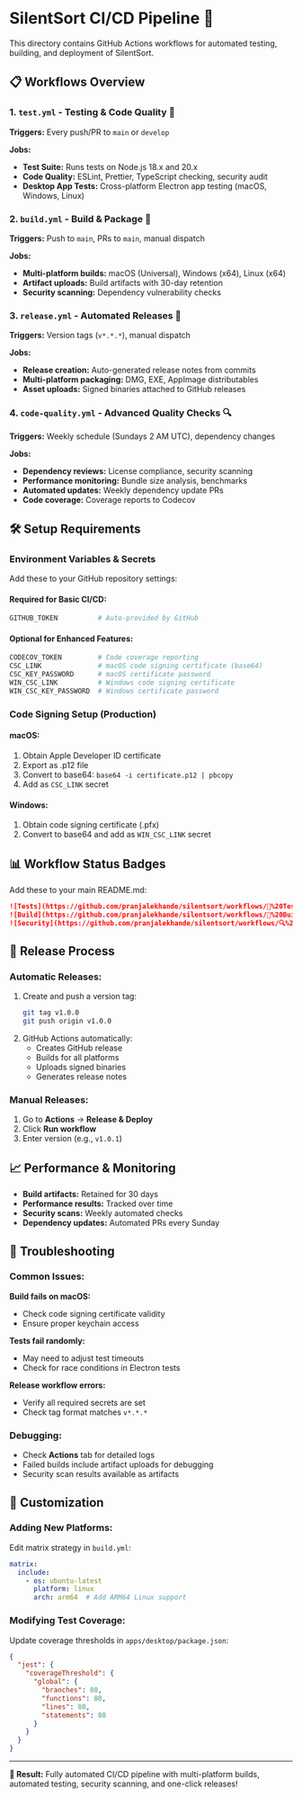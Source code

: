 # SilentSort CI/CD Pipeline 🚀

This directory contains GitHub Actions workflows for automated testing, building, and deployment of SilentSort.

## 📋 Workflows Overview

### 1. `test.yml` - Testing & Code Quality 🧪
**Triggers:** Every push/PR to `main` or `develop`

**Jobs:**
- **Test Suite:** Runs tests on Node.js 18.x and 20.x
- **Code Quality:** ESLint, Prettier, TypeScript checking, security audit
- **Desktop App Tests:** Cross-platform Electron app testing (macOS, Windows, Linux)

### 2. `build.yml` - Build & Package 🔨
**Triggers:** Push to `main`, PRs to `main`, manual dispatch

**Jobs:**
- **Multi-platform builds:** macOS (Universal), Windows (x64), Linux (x64)
- **Artifact uploads:** Build artifacts with 30-day retention
- **Security scanning:** Dependency vulnerability checks

### 3. `release.yml` - Automated Releases 🚀
**Triggers:** Version tags (`v*.*.*`), manual dispatch

**Jobs:**
- **Release creation:** Auto-generated release notes from commits
- **Multi-platform packaging:** DMG, EXE, AppImage distributables
- **Asset uploads:** Signed binaries attached to GitHub releases

### 4. `code-quality.yml` - Advanced Quality Checks 🔍
**Triggers:** Weekly schedule (Sundays 2 AM UTC), dependency changes

**Jobs:**
- **Dependency reviews:** License compliance, security scanning
- **Performance monitoring:** Bundle size analysis, benchmarks
- **Automated updates:** Weekly dependency update PRs
- **Code coverage:** Coverage reports to Codecov

## 🛠️ Setup Requirements

### Environment Variables & Secrets
Add these to your GitHub repository settings:

#### Required for Basic CI/CD:
```bash
GITHUB_TOKEN          # Auto-provided by GitHub
```

#### Optional for Enhanced Features:
```bash
CODECOV_TOKEN         # Code coverage reporting
CSC_LINK              # macOS code signing certificate (base64)
CSC_KEY_PASSWORD      # macOS certificate password
WIN_CSC_LINK          # Windows code signing certificate
WIN_CSC_KEY_PASSWORD  # Windows certificate password
```

### Code Signing Setup (Production)

#### macOS:
1. Obtain Apple Developer ID certificate
2. Export as .p12 file
3. Convert to base64: `base64 -i certificate.p12 | pbcopy`
4. Add as `CSC_LINK` secret

#### Windows:
1. Obtain code signing certificate (.pfx)
2. Convert to base64 and add as `WIN_CSC_LINK` secret

## 📊 Workflow Status Badges

Add these to your main README.md:

```markdown
![Tests](https://github.com/pranjalekhande/silentsort/workflows/🧪%20Test%20&%20Code%20Quality/badge.svg)
![Build](https://github.com/pranjalekhande/silentsort/workflows/🔨%20Build%20&%20Package/badge.svg)
![Security](https://github.com/pranjalekhande/silentsort/workflows/🔍%20Code%20Quality%20&%20Security/badge.svg)
```

## 🔄 Release Process

### Automatic Releases:
1. Create and push a version tag:
   ```bash
   git tag v1.0.0
   git push origin v1.0.0
   ```
2. GitHub Actions automatically:
   - Creates GitHub release
   - Builds for all platforms
   - Uploads signed binaries
   - Generates release notes

### Manual Releases:
1. Go to **Actions** → **Release & Deploy**
2. Click **Run workflow**
3. Enter version (e.g., `v1.0.1`)

## 📈 Performance & Monitoring

- **Build artifacts:** Retained for 30 days
- **Performance results:** Tracked over time
- **Security scans:** Weekly automated checks
- **Dependency updates:** Automated PRs every Sunday

## 🐛 Troubleshooting

### Common Issues:

**Build fails on macOS:**
- Check code signing certificate validity
- Ensure proper keychain access

**Tests fail randomly:**
- May need to adjust test timeouts
- Check for race conditions in Electron tests

**Release workflow errors:**
- Verify all required secrets are set
- Check tag format matches `v*.*.*`

### Debugging:
- Check **Actions** tab for detailed logs
- Failed builds include artifact uploads for debugging
- Security scan results available as artifacts

## 🔧 Customization

### Adding New Platforms:
Edit matrix strategy in `build.yml`:
```yaml
matrix:
  include:
    - os: ubuntu-latest
      platform: linux
      arch: arm64  # Add ARM64 Linux support
```

### Modifying Test Coverage:
Update coverage thresholds in `apps/desktop/package.json`:
```json
{
  "jest": {
    "coverageThreshold": {
      "global": {
        "branches": 80,
        "functions": 80,
        "lines": 80,
        "statements": 80
      }
    }
  }
}
```

---

**🎯 Result:** Fully automated CI/CD pipeline with multi-platform builds, automated testing, security scanning, and one-click releases! 